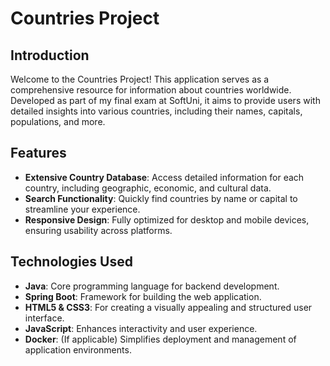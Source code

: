 # Countries Project

## Introduction

Welcome to the Countries Project! This application serves as a comprehensive resource for information about countries worldwide. 
Developed as part of my final exam at SoftUni, it aims to provide users with detailed insights into various countries, including their names, 
capitals, populations, and more.

## Features

- **Extensive Country Database**: Access detailed information for each country, including geographic, economic, and cultural data.
- **Search Functionality**: Quickly find countries by name or capital to streamline your experience.
- **Responsive Design**: Fully optimized for desktop and mobile devices, ensuring usability across platforms.

## Technologies Used

- **Java**: Core programming language for backend development.
- **Spring Boot**: Framework for building the web application.
- **HTML5 & CSS3**: For creating a visually appealing and structured user interface.
- **JavaScript**: Enhances interactivity and user experience.
- **Docker**: (If applicable) Simplifies deployment and management of application environments.
